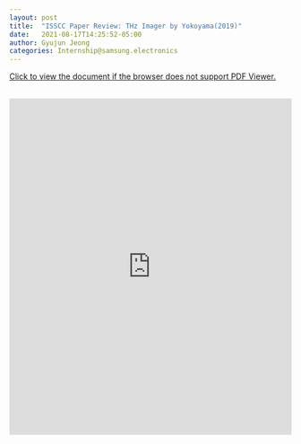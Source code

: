```yaml
---
layout: post
title:  "ISSCC Paper Review: THz Imager by Yokoyama(2019)"
date:   2021-08-17T14:25:52-05:00
author: Gyujun Jeong
categories: Internship@samsung.electronics
---
```


<a href="https://drive.google.com/file/d/1zTygVbVUJtdxLt7jcUvJJFk5kOZVqJnH/preview" target="_blank">Click to view the document if the browser does not support PDF Viewer.</a><br><br>
<iframe src="https://drive.google.com/file/d/1zTygVbVUJtdxLt7jcUvJJFk5kOZVqJnH/preview" style="width:100%; height:600px;" frameborder="0"></iframe>
